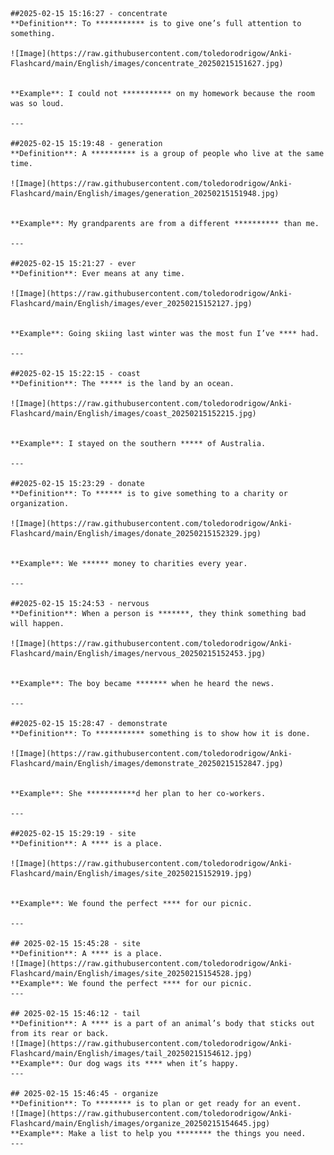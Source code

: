 
    ##2025-02-15 15:16:27 - concentrate
    **Definition**: To *********** is to give one’s full attention to something.
    
    ![Image](https://raw.githubusercontent.com/toledorodrigow/Anki-Flashcard/main/English/images/concentrate_20250215151627.jpg)


    **Example**: I could not *********** on my homework because the room was so loud.
    
    ---
    
    ##2025-02-15 15:19:48 - generation
    **Definition**: A ********** is a group of people who live at the same time.
    
    ![Image](https://raw.githubusercontent.com/toledorodrigow/Anki-Flashcard/main/English/images/generation_20250215151948.jpg)


    **Example**: My grandparents are from a different ********** than me.
    
    ---
    
    ##2025-02-15 15:21:27 - ever
    **Definition**: Ever means at any time.
    
    ![Image](https://raw.githubusercontent.com/toledorodrigow/Anki-Flashcard/main/English/images/ever_20250215152127.jpg)


    **Example**: Going skiing last winter was the most fun I’ve **** had.
    
    ---
    
    ##2025-02-15 15:22:15 - coast
    **Definition**: The ***** is the land by an ocean.
    
    ![Image](https://raw.githubusercontent.com/toledorodrigow/Anki-Flashcard/main/English/images/coast_20250215152215.jpg)


    **Example**: I stayed on the southern ***** of Australia.
    
    ---
    
    ##2025-02-15 15:23:29 - donate
    **Definition**: To ****** is to give something to a charity or organization.
    
    ![Image](https://raw.githubusercontent.com/toledorodrigow/Anki-Flashcard/main/English/images/donate_20250215152329.jpg)


    **Example**: We ****** money to charities every year.
    
    ---
    
    ##2025-02-15 15:24:53 - nervous
    **Definition**: When a person is *******, they think something bad will happen.
    
    ![Image](https://raw.githubusercontent.com/toledorodrigow/Anki-Flashcard/main/English/images/nervous_20250215152453.jpg)


    **Example**: The boy became ******* when he heard the news.
    
    ---
    
    ##2025-02-15 15:28:47 - demonstrate
    **Definition**: To *********** something is to show how it is done.
    
    ![Image](https://raw.githubusercontent.com/toledorodrigow/Anki-Flashcard/main/English/images/demonstrate_20250215152847.jpg)


    **Example**: She ***********d her plan to her co-workers.
    
    ---
    
    ##2025-02-15 15:29:19 - site
    **Definition**: A **** is a place.
    
    ![Image](https://raw.githubusercontent.com/toledorodrigow/Anki-Flashcard/main/English/images/site_20250215152919.jpg)


    **Example**: We found the perfect **** for our picnic.
    
    ---
    
    ## 2025-02-15 15:45:28 - site
    **Definition**: A **** is a place.
    ![Image](https://raw.githubusercontent.com/toledorodrigow/Anki-Flashcard/main/English/images/site_20250215154528.jpg)
    **Example**: We found the perfect **** for our picnic.
    ---
    
    ## 2025-02-15 15:46:12 - tail
    **Definition**: A **** is a part of an animal’s body that sticks out from its rear or back.
    ![Image](https://raw.githubusercontent.com/toledorodrigow/Anki-Flashcard/main/English/images/tail_20250215154612.jpg)
    **Example**: Our dog wags its **** when it’s happy.
    ---
    
    ## 2025-02-15 15:46:45 - organize
    **Definition**: To ******** is to plan or get ready for an event.
    ![Image](https://raw.githubusercontent.com/toledorodrigow/Anki-Flashcard/main/English/images/organize_20250215154645.jpg)
    **Example**: Make a list to help you ******** the things you need.
    ---
    